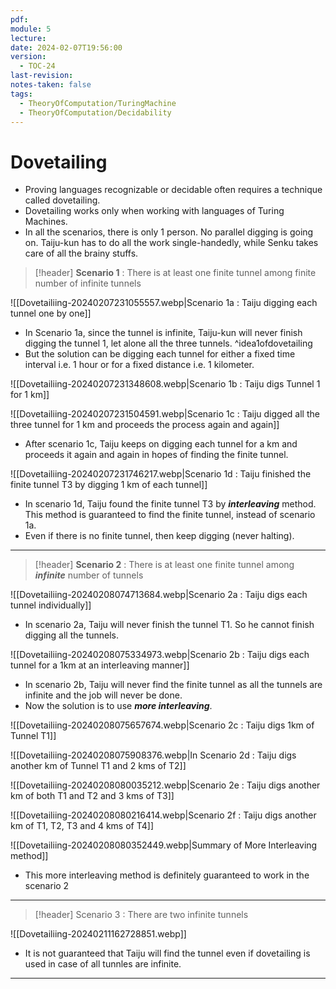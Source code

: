 ```yaml
---
pdf: 
module: 5
lecture: 
date: 2024-02-07T19:56:00
version:
  - TOC-24
last-revision: 
notes-taken: false
tags:
  - TheoryOfComputation/TuringMachine
  - TheoryOfComputation/Decidability
---
```

# Dovetailing
- Proving languages recognizable or decidable often requires a technique called dovetailing.
- Dovetailing works only when working with languages of Turing Machines.
- In all the scenarios, there is only 1 person. No parallel digging is going on. Taiju-kun has to do all the work single-handedly, while Senku takes care of all the brainy stuffs.

> [!header] **Scenario 1** : There is at least one finite tunnel among finite number of infinite tunnels

![[Dovetailiing-20240207231055557.webp|Scenario 1a : Taiju digging each tunnel one by one]]
- In Scenario 1a, since the tunnel is infinite, Taiju-kun will never finish digging the tunnel 1, let alone all the three tunnels.
^idea1ofdovetailing
- But the solution can be digging each tunnel for either a fixed time interval i.e. 1 hour or for a fixed distance i.e. 1 kilometer.

![[Dovetailiing-20240207231348608.webp|Scenario 1b : Taiju digs Tunnel 1 for 1 km]]

![[Dovetailiing-20240207231504591.webp|Scenario 1c : Taiju digged all the three tunnel for 1 km and proceeds the process again and again]]

- After scenario 1c, Taiju keeps on digging each tunnel for a km and proceeds it again and again in hopes of finding the finite tunnel.

![[Dovetailiing-20240207231746217.webp|Scenario 1d : Taiju finished the finite tunnel T3 by digging 1 km of each tunnel]]

- In scenario 1d, Taiju found the finite tunnel T3 by ***interleaving*** method. This method is guaranteed to find the finite tunnel, instead of scenario 1a.
- Even if there is no finite tunnel, then keep digging (never halting).
---

> [!header] **Scenario 2** : There is at least one finite tunnel among ***infinite*** number of tunnels

![[Dovetailiing-20240208074713684.webp|Scenario 2a : Taiju digs each tunnel individually]]

- In scenario 2a, Taiju will never finish the tunnel T1. So he cannot finish digging all the tunnels.

![[Dovetailiing-20240208075334973.webp|Scenario 2b : Taiju digs each tunnel for a 1km at an interleaving manner]]

- In scenario 2b, Taiju will never find the finite tunnel as all the tunnels are infinite and the job will never be done.
- Now the solution is to use ***more interleaving***.

![[Dovetailiing-20240208075657674.webp|Scenario 2c : Taiju digs 1km of Tunnel T1]]

![[Dovetailiing-20240208075908376.webp|In Scenario 2d : Taiju digs another km of Tunnel T1 and 2 kms of T2]]

![[Dovetailiing-20240208080035212.webp|Scenario 2e : Taiju digs another km of both T1 and T2 and 3 kms of T3]]

![[Dovetailiing-20240208080216414.webp|Scenario 2f : Taiju digs another km of T1, T2, T3 and 4 kms of T4]]

![[Dovetailiing-20240208080352449.webp|Summary of More Interleaving method]]

- This more interleaving method is definitely guaranteed to work in the scenario 2
---

> [!header] Scenario 3 : There are two infinite tunnels

![[Dovetailiing-20240211162728851.webp]]

- It is not guaranteed that Taiju will find the tunnel even if dovetailing is used in case of all tunnles are infinite.
---
